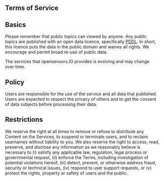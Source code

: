 ## Terms of Service

## Basics

Please remember that public topics can viewed by anyone. Any public
topics are published with an open data licence, specifically
[PDDL](http://opendatacommons.org/licenses/pddl/). In short, this
licence puts the data in the public domain and waives all rights. We
encourage and permit broad re-use of public data.

The services that opensensors.IO provides is evolving and may change
over time.

## Policy

Users are responsible for the use of the service and all data that
published. Users are expected to respect the privacy of others and to
get the consent of data subjects before processing their data.

## Restrictions

We reserve the right at all times to remove or refuse to distribute
any Content on the Services, to suspend or terminate users, and to
reclaim usernames without liability to you. We also reserve the right
to access, read, preserve, and disclose any information as we
reasonably believe is necessary to (i) satisfy any applicable law,
regulation, legal process or governmental request, (ii) enforce the
Terms, including investigation of potential violations hereof, (iii)
detect, prevent, or otherwise address fraud, security or technical
issues, (iv) respond to user support requests, or (v) protect the
rights, property or safety of users and the public.


